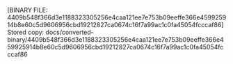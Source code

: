 [BINARY FILE: 4409b548f366d3e1188323305256e4caa121ee7e753b09eeffe366e459925914b8e60c5d9606956cbd19212827ca0674c16f7a99ac1c0fa45054fcccaf86]
Stored copy: docs/converted-binary/4409b548f366d3e1188323305256e4caa121ee7e753b09eeffe366e459925914b8e60c5d9606956cbd19212827ca0674c16f7a99ac1c0fa45054fcccaf86
